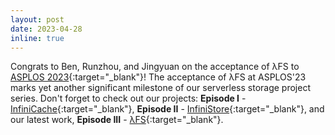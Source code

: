 ```yaml
---
layout: post
date: 2023-04-28
inline: true
---
```


Congrats to Ben, Runzhou, and Jingyuan on the acceptance of λFS
to [ASPLOS 2023](https://www.asplos-conference.org/asplos2023/){:target="\_blank"}!
The acceptance of λFS at ASPLOS'23 marks yet another significant
milestone of our serverless storage project series. 
Don't forget to check out our projects: 
**Episode I** - [InfiniCache](https://tddg.github.io/assets/pdf/fast20-infinicache.pdf){:target="\_blank"}, 
**Episode II** - [InfiniStore](https://tddg.github.io/assets/pdf/vldb23-infinistore.pdf){:target="\_blank"}, 
and our latest work, **Episode III** - [λFS](https://arxiv.org/abs/2306.11877){:target="\_blank"}.
